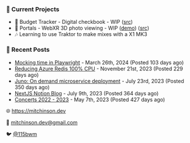 ### 📌 Current Projects
- 💸 Budget Tracker - Digital checkbook - WIP ([src](https://github.com/bmitchinson/budget-entry))
- 📸 Portals - WebXR 3D photo viewing - WIP ([demo](https://portals.mitchinson.dev/)) ([src](https://github.com/bmitchinson/vr-jpg-viewer-webxr))
- 🎶 Learning to use Traktor to make mixes with a X1 MK3

### 📝 Recent Posts

- [Mocking time in Playwright](https://blog.mitchinson.dev/playwright-mock-time) - March 26th, 2024 (Posted 103 days ago)
- [Reducing Azure Redis 100% CPU](https://blog.mitchinson.dev/redis-cpu) - November 21st, 2023 (Posted 229 days ago)
- [Juno: On demand microservice deployment](https://blog.mitchinson.dev/juno) - July 23rd, 2023 (Posted 350 days ago)
- [NextJS Notion Blog](https://blog.mitchinson.dev/blog-2023) - July 9th, 2023 (Posted 364 days ago)
- [Concerts 2022 - 2023](https://blog.mitchinson.dev/concerts-2023) - May 7th, 2023 (Posted 427 days ago)

🌐 https://mitchinson.dev

💌 mitchinson.dev@gmail.com

🐦 [@115bwm](https://twitter.com/115bwm)